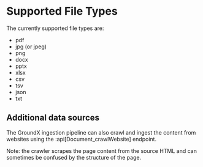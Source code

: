 # Supported File Types

The currently supported file types are:

- pdf
- jpg (or jpeg)
- png
- docx
- pptx
- xlsx
- csv
- tsv
- json
- txt

## Additional data sources

The GroundX ingestion pipeline can also crawl and ingest the content from websites using the :api[Document_crawlWebsite] endpoint.

Note: the crawler scrapes the page content from the source HTML and can sometimes be confused by the structure of the page.